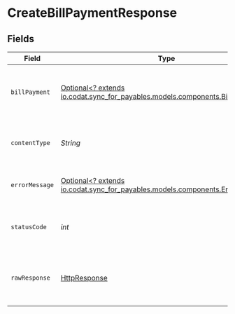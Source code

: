 # CreateBillPaymentResponse


## Fields

| Field                                                                                                                                                                                                                    | Type                                                                                                                                                                                                                     | Required                                                                                                                                                                                                                 | Description                                                                                                                                                                                                              | Example                                                                                                                                                                                                                  |
| ------------------------------------------------------------------------------------------------------------------------------------------------------------------------------------------------------------------------ | ------------------------------------------------------------------------------------------------------------------------------------------------------------------------------------------------------------------------ | ------------------------------------------------------------------------------------------------------------------------------------------------------------------------------------------------------------------------ | ------------------------------------------------------------------------------------------------------------------------------------------------------------------------------------------------------------------------ | ------------------------------------------------------------------------------------------------------------------------------------------------------------------------------------------------------------------------ |
| `billPayment`                                                                                                                                                                                                            | [Optional<? extends io.codat.sync_for_payables.models.components.BillPayment>](../../models/components/BillPayment.md)                                                                                                   | :heavy_minus_sign:                                                                                                                                                                                                       | Success                                                                                                                                                                                                                  | {"amount":22,"date":"2022-10-23T00:00:00.000Z","reference":"Bill Payment against bill c13e37b6 dfaa-4894-b3be-9fe97bda9f44","accountRef":{"id":"9e32cbf8-e7d5-4d4d-a593-08d550682aab","name":"string"},"currencyRate":0} |
| `contentType`                                                                                                                                                                                                            | *String*                                                                                                                                                                                                                 | :heavy_check_mark:                                                                                                                                                                                                       | HTTP response content type for this operation                                                                                                                                                                            |                                                                                                                                                                                                                          |
| `errorMessage`                                                                                                                                                                                                           | [Optional<? extends io.codat.sync_for_payables.models.components.ErrorMessage>](../../models/components/ErrorMessage.md)                                                                                                 | :heavy_minus_sign:                                                                                                                                                                                                       | The request made is not valid.                                                                                                                                                                                           |                                                                                                                                                                                                                          |
| `statusCode`                                                                                                                                                                                                             | *int*                                                                                                                                                                                                                    | :heavy_check_mark:                                                                                                                                                                                                       | HTTP response status code for this operation                                                                                                                                                                             |                                                                                                                                                                                                                          |
| `rawResponse`                                                                                                                                                                                                            | [HttpResponse<InputStream>](https://docs.oracle.com/en/java/javase/11/docs/api/java.net.http/java/net/http/HttpResponse.html)                                                                                            | :heavy_check_mark:                                                                                                                                                                                                       | Raw HTTP response; suitable for custom response parsing                                                                                                                                                                  |                                                                                                                                                                                                                          |